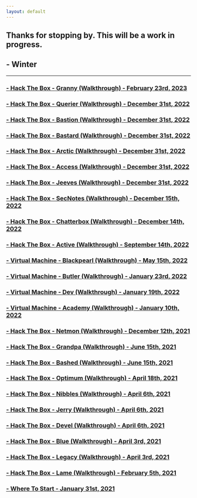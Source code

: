 ```yaml
---
layout: default
---
```


## Thanks for stopping by.  This will be a work in progress.

## - Winter

___

### [- Hack The Box - Granny (Walkthrough) - February 23rd, 2023](./2023-02-23-Granny/)

### [- Hack The Box - Querier (Walkthrough) - December 31st, 2022](./2022-12-31-Querier/)

### [- Hack The Box - Bastion (Walkthrough) - December 31st, 2022](./2022-12-31-Bastion/)

### [- Hack The Box - Bastard (Walkthrough) - December 31st, 2022](./2022-12-31-Bastard/)

### [- Hack The Box - Arctic (Walkthrough) - December 31st, 2022](./2022-12-31-Arctic/)

### [- Hack The Box - Access (Walkthrough) - December 31st, 2022](./2022-12-31-Access/)

### [- Hack The Box - Jeeves (Walkthrough) - December 31st, 2022](./2022-12-31-Jeeves/)

### [- Hack The Box - SecNotes (Walkthrough) - December 15th, 2022](./2022-12-15-SecNotes/)

### [- Hack The Box - Chatterbox (Walkthrough) - December 14th, 2022](./2022-12-14-Chatterbox/)

### [- Hack The Box - Active (Walkthrough) - September 14th, 2022](./2022-09-14-Active/)

### [- Virtual Machine - Blackpearl (Walkthrough) - May 15th, 2022](./2022-05-15-Blackpearl/)

### [- Virtual Machine - Butler (Walkthrough) - January 23rd, 2022](./2022-01-23-Butler/)

### [- Virtual Machine - Dev (Walkthrough) - January 19th, 2022](./2022-01-19-Dev/)

### [- Virtual Machine - Academy (Walkthrough) - January 10th, 2022](./2022-01-10-Academy/)

### [- Hack The Box - Netmon (Walkthrough) - December 12th, 2021](./2021-12-30-Netmon/)

### [- Hack The Box - Grandpa (Walkthrough) - June 15th, 2021](./2021-06-15-Grandpa/)

### [- Hack The Box - Bashed (Walkthrough) - June 15th, 2021](./2021-06-15-Bashed/)

### [- Hack The Box - Optimum (Walkthrough) - April 18th, 2021](./2021-04-18-Optimum/)

### [- Hack The Box - Nibbles (Walkthrough) - April 6th, 2021](./2021-04-06-Nibbles/)

### [- Hack The Box - Jerry (Walkthrough) - April 6th, 2021](./2021-04-06-Jerry/)

### [- Hack The Box - Devel (Walkthrough) - April 6th, 2021](./2021-04-06-Devel/)

### [- Hack The Box - Blue (Walkthrough) - April 3rd, 2021](./2021-04-03-Blue/)

### [- Hack The Box - Legacy (Walkthrough) - April 3rd, 2021](./2021-04-03-Legacy/)

### [- Hack The Box - Lame (Walkthrough) - February 5th, 2021](./2021-02-05-Lame/)

### [- Where To Start - January 31st, 2021](./2021-01-31-Start/)
